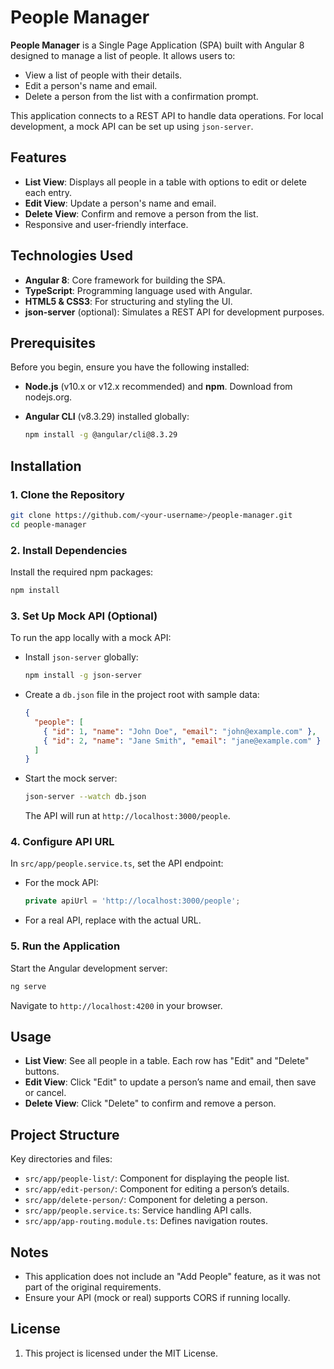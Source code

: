 # People Manager

**People Manager** is a Single Page Application (SPA) built with Angular 8 designed to manage a list of people. It allows users to:

- View a list of people with their details.
- Edit a person's name and email.
- Delete a person from the list with a confirmation prompt.

This application connects to a REST API to handle data operations. For local development, a mock API can be set up using `json-server`.

## Features

- **List View**: Displays all people in a table with options to edit or delete each entry.
- **Edit View**: Update a person's name and email.
- **Delete View**: Confirm and remove a person from the list.
- Responsive and user-friendly interface.

## Technologies Used

- **Angular 8**: Core framework for building the SPA.
- **TypeScript**: Programming language used with Angular.
- **HTML5 & CSS3**: For structuring and styling the UI.
- **json-server** (optional): Simulates a REST API for development purposes.

## Prerequisites

Before you begin, ensure you have the following installed:

- **Node.js** (v10.x or v12.x recommended) and **npm**. Download from nodejs.org.

- **Angular CLI** (v8.3.29) installed globally:

  ```bash
  npm install -g @angular/cli@8.3.29
  ```

## Installation

### 1. Clone the Repository

```bash
git clone https://github.com/<your-username>/people-manager.git
cd people-manager
```

### 2. Install Dependencies

Install the required npm packages:

```bash
npm install
```

### 3. Set Up Mock API (Optional)

To run the app locally with a mock API:

- Install `json-server` globally:

  ```bash
  npm install -g json-server
  ```

- Create a `db.json` file in the project root with sample data:

  ```json
  {
    "people": [
      { "id": 1, "name": "John Doe", "email": "john@example.com" },
      { "id": 2, "name": "Jane Smith", "email": "jane@example.com" }
    ]
  }
  ```

- Start the mock server:

  ```bash
  json-server --watch db.json
  ```

  The API will run at `http://localhost:3000/people`.

### 4. Configure API URL

In `src/app/people.service.ts`, set the API endpoint:

- For the mock API:

  ```typescript
  private apiUrl = 'http://localhost:3000/people';
  ```

- For a real API, replace with the actual URL.

### 5. Run the Application

Start the Angular development server:

```bash
ng serve
```

Navigate to `http://localhost:4200` in your browser.

## Usage

- **List View**: See all people in a table. Each row has "Edit" and "Delete" buttons.
- **Edit View**: Click "Edit" to update a person’s name and email, then save or cancel.
- **Delete View**: Click "Delete" to confirm and remove a person.

## Project Structure

Key directories and files:

- `src/app/people-list/`: Component for displaying the people list.
- `src/app/edit-person/`: Component for editing a person’s details.
- `src/app/delete-person/`: Component for deleting a person.
- `src/app/people.service.ts`: Service handling API calls.
- `src/app/app-routing.module.ts`: Defines navigation routes.

## Notes

- This application does not include an "Add People" feature, as it was not part of the original requirements.
- Ensure your API (mock or real) supports CORS if running locally.

## License

1. This project is licensed under the MIT License.